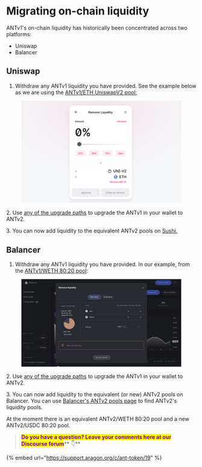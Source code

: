 # Migrating on-chain liquidity

ANTv1's on-chain liquidity has historically been concentrated across two platforms:

* Uniswap
* Balancer

## Uniswap

1. Withdraw any ANTv1 liquidity you have provided. See the example below as we are using the [ANTv1/ETH UniswapV2 pool:](https://app.uniswap.org/#/pool/v2)

<figure><img src="../../.gitbook/assets/migrating 1.png" alt=""><figcaption></figcaption></figure>

2\. Use [any of the upgrade paths](./) to upgrade the ANTv1 in your wallet to ANTv2.

3\. You can now add liquidity to the equivalent ANTv2 pools on [Sushi.](https://app.sushi.com/)

## Balancer

1. Withdraw any ANTv1 liquidity you have provided. In our example, from the [ANTv1/WETH 80:20 pool](https://pools.balancer.exchange/#/pool/0x2cf9106faf2c5c8713035d40df655fb1b9b0f9b9/):

<figure><img src="../../.gitbook/assets/migrating 2.png" alt=""><figcaption></figcaption></figure>

2\. Use [any of the upgrade paths](./) to upgrade the ANTv1 in your wallet to ANTv2.

3\. You can now add liquidity to the equivalent (or new) ANTv2 pools on Balancer. You can use [Balancer's ANTv2 pools page](https://pools.balancer.exchange/#/explore) to find ANTv2's liquidity pools.

At the moment there is an equivalent ANTv2/WETH 80:20 pool and a new ANTv2/USDC 80:20 pool.



> <mark style="color:purple;">**Do you have a question? Leave your comments here at our Discourse forum**</mark>** 👇**

{% embed url="https://support.aragon.org/c/ant-token/19" %}
